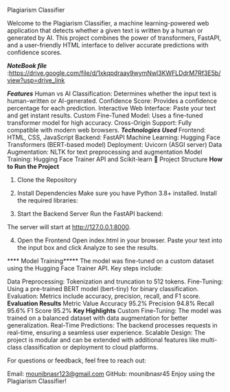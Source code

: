 Plagiarism Classifier 

Welcome to the Plagiarism Classifier, a machine learning-powered web application that detects whether a given text is written by a human or generated by AI. This project combines the power of transformers, FastAPI, and a user-friendly HTML interface to deliver accurate predictions with confidence scores.

***NoteBook file*** :https://drive.google.com/file/d/1xkqpdraay9wymNwl3KWFLDdrM7Rf3E5b/view?usp=drive_link

***Features***
Human vs AI Classification: Determines whether the input text is human-written or AI-generated.
Confidence Score: Provides a confidence percentage for each prediction.
Interactive Web Interface: Paste your text and get instant results.
Custom Fine-Tuned Model: Uses a fine-tuned transformer model for high accuracy.
Cross-Origin Support: Fully compatible with modern web browsers.
***Technologies Used***
Frontend: HTML, CSS, JavaScript
Backend: FastAPI
Machine Learning: Hugging Face Transformers (BERT-based model)
Deployment: Uvicorn (ASGI server)
Data Augmentation: NLTK for text preprocessing and augmentation
Model Training: Hugging Face Trainer API and Scikit-learn
📂 Project Structure
****How to Run the Project****
1. Clone the Repository
2. Install Dependencies
Make sure you have Python 3.8+ installed. Install the required libraries:

3. Start the Backend Server
Run the FastAPI backend:

The server will start at http://127.0.0.1:8000.

4. Open the Frontend
Open index.html in your browser. Paste your text into the input box and click Analyze to see the results.

**** Model Training*****
The model was fine-tuned on a custom dataset using the Hugging Face Trainer API. Key steps include:

Data Preprocessing: Tokenization and truncation to 512 tokens.
Fine-Tuning: Using a pre-trained BERT model (bert-tiny) for binary classification.
Evaluation: Metrics include accuracy, precision, recall, and F1 score.
****Evaluation Results****
Metric	Value
Accuracy	95.2%
Precision	94.8%
Recall	95.6%
F1 Score	95.2%
****Key Highlights****
Custom Fine-Tuning: The model was trained on a balanced dataset with data augmentation for better generalization.
Real-Time Predictions: The backend processes requests in real-time, ensuring a seamless user experience.
Scalable Design: The project is modular and can be extended with additional features like multi-class classification or deployment to cloud platforms.

For questions or feedback, feel free to reach out:

Email: mounibnasr123@gmail.com
GitHub: mounibnasr45
Enjoy using the Plagiarism Classifier! 
